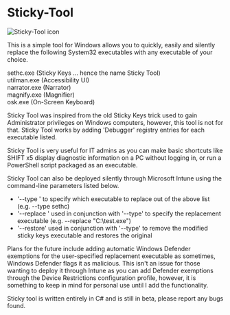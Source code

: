 # Sticky-Tool
![Sticky-Tool icon](https://github.com/nightleyxx/Sticky-Tool/blob/main/Icon/image.png?raw=true)

This is a simple tool for Windows allows you to quickly, easily and silently replace the following System32 executables with any executable of your choice.

sethc.exe (Sticky Keys ... hence the name Sticky Tool)<br>
utilman.exe (Accessibility UI)<br>
narrator.exe (Narrator)<br>
magnify.exe (Magnifier)<br>
osk.exe (On-Screen Keyboard)

Sticky Tool was inspired from the old Sticky Keys trick used to gain Administrator privileges on Windows computers, however, this tool is not for that. Sticky Tool works by adding 'Debugger' registry entries for each executable listed.

Sticky Tool is very useful for IT admins as you can make basic shortcuts like SHIFT x5 display diagnostic information on a PC without logging in, or run a PowerShell script packaged as an executable.

Sticky Tool can also be deployed silently through Microsoft Intune using the command-line parameters listed below.

* '--type <type>' to specify which executable to replace out of the above list (e.g. --type sethc)
* '--replace <file path>' used in conjunction with '--type' to specify the replacement executable (e.g. --replace "C:\test.exe")
* '--restore' used in conjunction with '--type' to remove the modified sticky keys executable and restores the original

Plans for the future include adding automatic Windows Defender exemptions for the user-specified replacement executable as sometimes, Windows Defender flags it as malicious. This isn't an issue for those wanting to deploy it through Intune as you can add Defender exemptions through the Device Restrictions configuration profile, however, it is something to keep in mind for personal use until I add the functionality.

Sticky tool is written entirely in C# and is still in beta, please report any bugs found.
